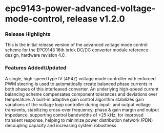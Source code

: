 # epc9143-power-advanced-voltage-mode-control, release v1.2.0

### Release Highlights
This is the initial release version of the advanced voltage mode control scheme for the EPC9143 16th brick DC/DC converter module reference design, hardware revision 4.0.

### Features Added\Updated
A single, high-speed type IV (4P4Z) voltage mode controller with enforced PWM steering is used to automatically create balanced phase currents in both phases of this interleaved converter. An underlying high-speed current balancing scheme compensates component tolerances and deviations over temperature. 
A built-in adaptive gain control algorithm stabilizes gain variations of the voltage loop controller during input- and output voltage transients, stabilizing cross-over frequency, phase & gain margin and output impedance, supporting control bandwidths of >25 kHz, for improved transient response, helping to minimize power distribution network (PDN) decoupling capacity and increasing system robustness.


